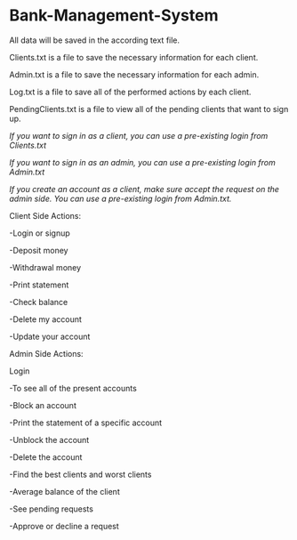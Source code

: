 # Bank-Management-System

All data will be saved in the according text file.

Clients.txt is a file to save the necessary information for each client.

Admin.txt is a file to save the necessary information for each admin.

Log.txt is a file to save all of the performed actions by each client. 

PendingClients.txt is a file to view all of the pending clients that want to sign up.

*If you want to sign in as a client, you can use a pre-existing login from Clients.txt*


*If you want to sign in as an admin, you can use a pre-existing login from Admin.txt*


*If you create an account as a client, make sure accept the request on the admin side. You can use a pre-existing login from Admin.txt.*


Client Side Actions:

-Login or signup 

-Deposit money 

-Withdrawal money

-Print statement

-Check balance

-Delete my account

-Update your account 


Admin Side Actions:

Login

-To see all of the present accounts

-Block an account

-Print the statement of a specific account

-Unblock the account

-Delete the account

-Find the best clients and worst clients

-Average balance of the client

-See pending requests

-Approve or decline a request
